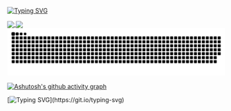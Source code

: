 [![Typing SVG](https://readme-typing-svg.herokuapp.com?font=Bytesized&size=45&pause=1000&color=F7F7F7&repeat=false&width=435&lines=Hi!+I'm+Vejvoda2023;Have+a+good+day)](https://git.io/typing-svg)

<a href="https://github.com/anuraghazra/github-readme-stats">
  <img height=200 align="center" src="https://github-readme-stats.vercel.app/api?username=Vejvoda2023&show_icons=true&theme=radical" />
</a>
<a href="https://github.com/anuraghazra/convoychat">
  <img height=200 align="center" src="https://github-readme-stats.vercel.app/api/top-langs/?username=Vejvoda2023&layout=donut&theme=radical" />
</a>

<picture>
  <source media="(prefers-color-scheme: dark)" srcset="https://raw.githubusercontent.com/platane/platane/output/github-contribution-grid-snake-dark.svg">
  <source media="(prefers-color-scheme: light)" srcset="https://raw.githubusercontent.com/platane/platane/output/github-contribution-grid-snake.svg">
  <img alt="github contribution grid snake animation" src="https://raw.githubusercontent.com/platane/platane/output/github-contribution-grid-snake.svg">
</picture>

[![Ashutosh's github activity graph](https://github-readme-activity-graph.vercel.app/graph?username=Vejvoda2023&theme=synthwave-84)](https://github.com/ashutosh00710/github-readme-activity-graph)


[![Typing SVG](https://readme-typing-svg.herokuapp.com?font=Dancing+Script&size=48&pause=1000&color=F7F7F7&center=true&repeat=false&width=1000&height=100&lines=In+case+I+don't+see+you%2C;Good+morning%2C+Good+afternoon%2C+And+good+night.)](https://git.io/typing-svg)

